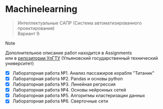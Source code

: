 # Machinelearning

> Интеллектуальные САПР (Система автоматизированного проектирования) <br />
> Вариант 9.  <br />

> [!NOTE]
> Дополнительное описание работ находится в Assignments <br />
> или в [репозитории УлГТУ](https://github.com/ulstu/ml/tree/master/ml_course_ru/assignments) (Ульяновский государственный технический университет)

- [x] Лабораторная работа №1. Анализ пассажиров корабля "Титаник"  <br />
- [x] Лабораторная работа №2. Pandas и основы python  <br />
- [x] Лабораторная работа №3. Линейная регрессия  <br />
- [x] Лабораторная работа №4. Основы нейронных сетей  <br />
- [x] Лабораторная работа №5. Алгоритмы кластеризации данных  <br />
- [x] Лабораторная работа №6. Сверточные сети  <br />
